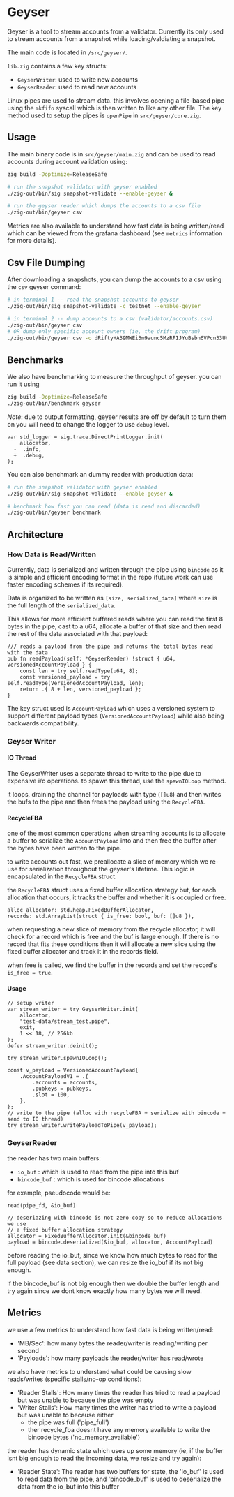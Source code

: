 # Geyser

Geyser is a tool to stream accounts from a validator. Currently
its only used to stream accounts from a snapshot while loading/valdiating a snapshot.

The main code is located in `/src/geyser/`.

`lib.zig` contains a few key structs:
- `GeyserWriter`: used to write new accounts
- `GeyserReader`: used to read new accounts

Linux pipes are used to stream data. this involves
opening a file-based pipe using the `mkfifo` syscall which is then
written to like any other file. The key method used to setup
the pipes is `openPipe` in `src/geyser/core.zig`.

## Usage

The main binary code is in `src/geyser/main.zig` and can be used to
read accounts during account validation using:

```bash
zig build -Doptimize=ReleaseSafe

# run the snapshot validator with geyser enabled
./zig-out/bin/sig snapshot-validate --enable-geyser &

# run the geyser reader which dumps the accounts to a csv file
./zig-out/bin/geyser csv

```

Metrics are also available to understand how fast data is being written/read which can
be viewed from the grafana dashboard (see `metrics` information for more details).

## Csv File Dumping

After downloading a snapshots, you can dump the accounts to a csv using the
`csv` geyser command:

```bash
# in terminal 1 -- read the snapshot accounts to geyser
./zig-out/bin/sig snapshot-validate -c testnet --enable-geyser

# in terminal 2 -- dump accounts to a csv (validator/accounts.csv)
./zig-out/bin/geyser csv
# OR dump only specific account owners (ie, the drift program)
./zig-out/bin/geyser csv -o dRiftyHA39MWEi3m9aunc5MzRF1JYuBsbn6VPcn33UH
```

## Benchmarks

We also have benchmarking to measure the throughput of geyser. you can run it using

```bash
zig build -Doptimize=ReleaseSafe
./zig-out/bin/benchmark geyser
```

*Note*: due to output formatting, geyser results are off by default to turn them on
you will need to change the logger to use `debug` level.

```zig
var std_logger = sig.trace.DirectPrintLogger.init(
    allocator,
  -  .info,
  +  .debug,
);
```

You can also benchmark an dummy reader with production data:

```bash
# run the snapshot validator with geyser enabled
./zig-out/bin/sig snapshot-validate --enable-geyser &

# benchmark how fast you can read (data is read and discarded)
./zig-out/bin/geyser benchmark
```

## Architecture

### How Data is Read/Written

Currently, data is serialized and written through the pipe using `bincode` as it is simple and efficient
encoding format in the repo (future work can use faster encoding schemes if its required).

Data is organized to be written as `[size, serialized_data]`
where `size` is the full length of the `serialized_data`.

This allows for more efficient buffered reads where you can read the first 8 bytes in
the pipe, cast to a u64, allocate a buffer of that size and then read the rest of
the data associated with that payload:

```zig
/// reads a payload from the pipe and returns the total bytes read with the data
pub fn readPayload(self: *GeyserReader) !struct { u64, VersionedAccountPayload } {
    const len = try self.readType(u64, 8);
    const versioned_payload = try self.readType(VersionedAccountPayload, len);
    return .{ 8 + len, versioned_payload };
}
```

The key struct used is `AccountPayload` which uses a versioned system to support
different payload types (`VersionedAccountPayload`) while also being backwards compatibility.

### Geyser Writer

#### IO Thread

The GeyserWriter uses a separate thread to write to the pipe due to expensive i/o operations.
to spawn this thread, use the `spawnIOLoop` method.

it loops, draining the channel for payloads with type (`[]u8`) and then writes the bufs to the
pipe and then frees the payload using the `RecycleFBA`.

#### RecycleFBA

one of the most common operations when streaming accounts is to allocate a buffer to serialize
the `AccountPayload` into and then free the buffer after the bytes have been written to the pipe.

to write accounts out fast, we preallocate a slice of memory which we re-use for serialization throughout the
geyser's lifetime. This logic is encapsulated in the `RecycleFBA` struct.

the `RecycleFBA` struct uses a fixed buffer allocation strategy but, for each allocation that occurs, it tracks the buffer and whether it is occupied or free.

```zig
alloc_allocator: std.heap.FixedBufferAllocator,
records: std.ArrayList(struct { is_free: bool, buf: []u8 }),
```

when requesting a new slice of memory from the recycle allocator, it will check for a record
which is free and the buf is large enough. If there is no record that fits these conditions
then it will allocate a new slice using the fixed buffer allocator and track it in the
records field.

when free is called, we find the buffer in the records and set the record's `is_free = true`.

#### Usage

```zig
// setup writer
var stream_writer = try GeyserWriter.init(
    allocator,
    "test-data/stream_test.pipe",
    exit,
    1 << 18, // 256kb
);
defer stream_writer.deinit();

try stream_writer.spawnIOLoop();

const v_payload = VersionedAccountPayload{
    .AccountPayloadV1 = .{
        .accounts = accounts,
        .pubkeys = pubkeys,
        .slot = 100,
    },
};
// write to the pipe (alloc with recycleFBA + serialize with bincode + send to IO thread)
try stream_writer.writePayloadToPipe(v_payload);
```

### GeyserReader

the reader has two main buffers:
- `io_buf` : which is used to read from the pipe into this buf
- `bincode_buf` : which is used for bincode allocations

for example, pseudocode would be:
```
read(pipe_fd, &io_buf)

// deseriazing with bincode is not zero-copy so to reduce allocations we use
// a fixed buffer allocation strategy
allocator = FixedBufferAllocator.init(&bincode_buf)
payload = bincode.deserialized(&io_buf, allocator, AccountPayload)
```

before reading the io_buf, since we know how much bytes to read for the full payload (see data section), we can resize the io_buf if its not big enough.

if the bincode_buf is not big enough then we double the buffer length and try again since
we dont know exactly how many bytes we will need.

## Metrics

we use a few metrics to understand how fast data is being written/read:

- 'MB/Sec': how many bytes the reader/writer is reading/writing per second
- 'Payloads': how many payloads the reader/writer has read/wrote

we also have metrics to understand what could be causing slow reads/writes (specific stalls/no-op conditions):

- 'Reader Stalls': How many times the reader has tried to read a payload but was unable to because
the pipe was empty
- 'Writer Stalls': How many times the writer has tried to write a payload but was unable to because
either
    - the pipe was full ('pipe_full')
    - ther recycle_fba doesnt have any memory available to write the bincode bytes ('no_memory_available')

the reader has dynamic state which uses up some memory (ie, if the buffer isnt big enough to read the incoming data, we resize and try again):

- 'Reader State': The reader has two buffers for state, the 'io_buf' is used to read data from
the pipe, and 'bincode_buf' is used to deserialize the data from the io_buf into this buffer
